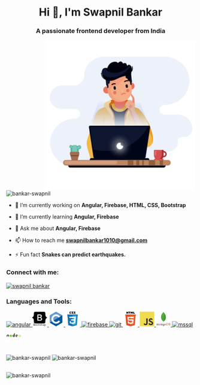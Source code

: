 <h1 align="center">Hi 👋, I'm Swapnil Bankar</h1>
<h3 align="center">A passionate frontend developer from India</h3>
<img align="right" alt="Coding" width="400" src="https://github.com/Bankar-Swapnil/Bankar-Swapnil/blob/main/swapnil.gif">
<p align="left"> <img src="https://komarev.com/ghpvc/?username=bankar-swapnil&label=Profile%20views&color=0e75b6&style=flat" alt="bankar-swapnil" /> </p>

- 🔭 I’m currently working on **Angular, Firebase, HTML, CSS, Bootstrap**

- 🌱 I’m currently learning **Angular, Firebase**

- 💬 Ask me about **Angular, Firebase**

- 📫 How to reach me **swapnilbankar1010@gmail.com**

- ⚡ Fun fact **Snakes can predict earthquakes.**

<h3 align="left">Connect with me:</h3>
<p align="left">
<a href="https://linkedin.com/in/swapnil bankar" target="blank"><img align="center" src="https://raw.githubusercontent.com/rahuldkjain/github-profile-readme-generator/master/src/images/icons/Social/linked-in-alt.svg" alt="swapnil bankar" height="30" width="40" /></a>
</p>

<h3 align="left">Languages and Tools:</h3>
<p align="left"> <a href="https://angular.io" target="_blank" rel="noreferrer"> <img src="https://angular.io/assets/images/logos/angular/angular.svg" alt="angular" width="40" height="40"/> </a> <a href="https://getbootstrap.com" target="_blank" rel="noreferrer"> <img src="https://raw.githubusercontent.com/devicons/devicon/master/icons/bootstrap/bootstrap-plain-wordmark.svg" alt="bootstrap" width="40" height="40"/> </a> <a href="https://www.cprogramming.com/" target="_blank" rel="noreferrer"> <img src="https://raw.githubusercontent.com/devicons/devicon/master/icons/c/c-original.svg" alt="c" width="40" height="40"/> </a> <a href="https://www.w3schools.com/css/" target="_blank" rel="noreferrer"> <img src="https://raw.githubusercontent.com/devicons/devicon/master/icons/css3/css3-original-wordmark.svg" alt="css3" width="40" height="40"/> </a> <a href="https://firebase.google.com/" target="_blank" rel="noreferrer"> <img src="https://www.vectorlogo.zone/logos/firebase/firebase-icon.svg" alt="firebase" width="40" height="40"/> </a> <a href="https://git-scm.com/" target="_blank" rel="noreferrer"> <img src="https://www.vectorlogo.zone/logos/git-scm/git-scm-icon.svg" alt="git" width="40" height="40"/> </a> <a href="https://www.w3.org/html/" target="_blank" rel="noreferrer"> <img src="https://raw.githubusercontent.com/devicons/devicon/master/icons/html5/html5-original-wordmark.svg" alt="html5" width="40" height="40"/> </a> <a href="https://developer.mozilla.org/en-US/docs/Web/JavaScript" target="_blank" rel="noreferrer"> <img src="https://raw.githubusercontent.com/devicons/devicon/master/icons/javascript/javascript-original.svg" alt="javascript" width="40" height="40"/> </a> <a href="https://www.mongodb.com/" target="_blank" rel="noreferrer"> <img src="https://raw.githubusercontent.com/devicons/devicon/master/icons/mongodb/mongodb-original-wordmark.svg" alt="mongodb" width="40" height="40"/> </a> <a href="https://www.microsoft.com/en-us/sql-server" target="_blank" rel="noreferrer"> <img src="https://www.svgrepo.com/show/303229/microsoft-sql-server-logo.svg" alt="mssql" width="40" height="40"/> </a> <a href="https://nodejs.org" target="_blank" rel="noreferrer"> <img src="https://raw.githubusercontent.com/devicons/devicon/master/icons/nodejs/nodejs-original-wordmark.svg" alt="nodejs" width="40" height="40"/> </a> </p>

<div style="display: flex;">
  <p><img align="center" src="https://github-readme-stats.vercel.app/api/top-langs?username=bankar-swapnil&show_icons=true&locale=en&layout=compact" alt="bankar-swapnil" /></p>

<p>&nbsp;<img align="center" src="https://github-readme-stats.vercel.app/api?username=bankar-swapnil&show_icons=true&locale=en" alt="bankar-swapnil" /></p>
</div>

<p><img align="center" src="https://github-readme-streak-stats.herokuapp.com/?user=bankar-swapnil&" alt="bankar-swapnil" /></p>
